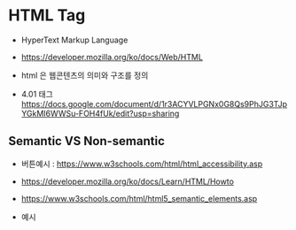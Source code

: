 

# HTML Tag	

- HyperText Markup Language
- https://developer.mozilla.org/ko/docs/Web/HTML
- html 은 웹콘텐츠의 의미와 구조를 정의 

- 4.01 태그 https://docs.google.com/document/d/1r3ACYVLPGNx0G8Qs9PhJG3TJpYGkMI6WWSu-FOH4fUk/edit?usp=sharing



## Semantic VS Non-semantic

- 버튼예시 : https://www.w3schools.com/html/html_accessibility.asp

- https://developer.mozilla.org/ko/docs/Learn/HTML/Howto

- https://www.w3schools.com/html/html5_semantic_elements.asp
- 예시



